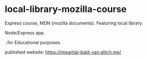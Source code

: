 # local-library-mozilla-course
Express course, MDN (mozilla documents). Featuring local library.

Node/Express app.

..for Educational purposes.

published website: https://impartial-bald-van.glitch.me/

